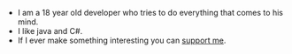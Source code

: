 - I am a 18 year old developer who tries to do everything that comes to his mind.
- I like java and C#.
- If I ever make something interesting you can [support me](https://ko-fi.com/A0A4C9QF9).
